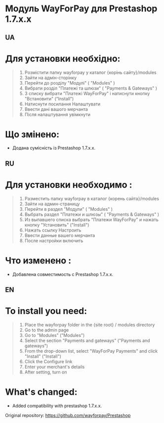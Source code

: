 Модуль WayForPay для Prestashop 1.7.х.x
=========
UA
--
# Для установки необхідно:
>1. Розмістити папку wayforpay у каталог {корінь сайту}/modules
>2. Зайти на адмін-сторінку
>3. Перейти до розділу "Модулі" ( "Modules" )
>4. Вибрати розділ "Платежі та шлюзи" ( "Payments & Gateways" )
>5. З списку вибрати "Платежі WayForPay" і натиснути кнопку "Встановити" ("Install")
>6. Натиснути посилання Налаштувати
>7. Ввести дані вашого мерчанта
>8. Після налаштування увімкнути

# Що змінено:
- Додана сумісність із Prestashop 1.7.x.x.

RU
--
# Для установки необходимо : 
>1. Разместить папку wayforpay в каталог {корень сайта}/modules
>2. Зайти на админ-страницу
>3. Перейти в раздел "Модули" ( "Modules" )
>4. Выбрать раздел "Платежи и шлюзы" ( "Payments & Gateways" )
>5. Из выпавшего списка выбрать "Платежи WayForPay" и нажать кнопку "Установить" ("Install")
>6. Нажать ссылку Настроить
>7. Ввести данные вашего мерчанта
>8. После настройки включить

# Что изменено :
- Добавлена совместимость с Prestashop 1.7.x.x.

EN
--
# To install you need:
> 1. Place the wayforpay folder in the {site root} / modules directory
> 2. Go to the admin page
> 3. Go to "Modules" ("Modules")
> 4. Select the section "Payments and gateways" ("Payments and gateways")
> 5. From the drop-down list, select "WayForPay Payments" and click "Install" ("Install")
> 6. Click the Configure link
> 7. Enter your merchant's details
> 8. After setting, turn on

# What's changed:
- Added compatibility with prestashop 1.7.x.x.

Original repository: https://github.com/wayforpay/Prestashop
